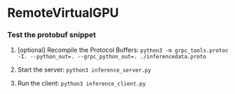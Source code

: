 # RemoteVirtualGPU

### Test the protobuf snippet

1. [optional] Recompile the Protocol Buffers: `python3 -m grpc_tools.protoc -I. --python_out=. --grpc_python_out=. ./inferencedata.proto`

2. Start the server: `python3 inference_server.py`

3. Run the client: `python3 inference_client.py`
